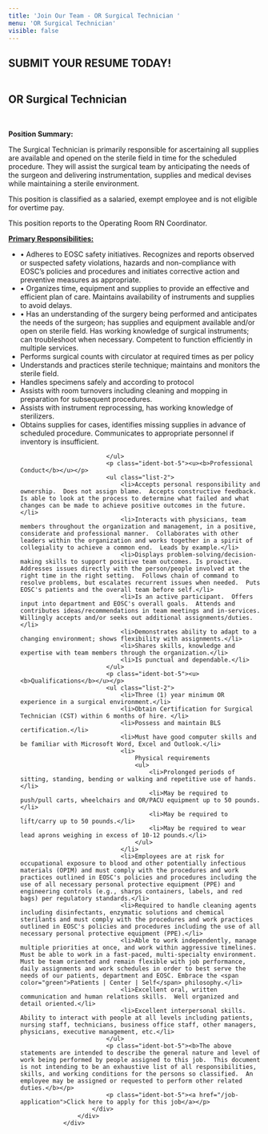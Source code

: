 ```yaml
---
title: 'Join Our Team - OR Surgical Technician '
menu: 'OR Surgical Technician'
visible: false
---
```


<section id="content">
	<div class="container_24">
		<div class="grid_24">
			<div class="wrapper ident-bot-12">
				<div class="grid_18 alpha rt-ident-bot-1">
					<div class="rt-inner-ident-2">
						<div class="ident-bot-10">
							<h2 class="ident-bot-3">SUBMIT YOUR RESUME TODAY!</h2>
							<div class="line ident-bot-5"></div>
							<div class="wrapper">
								<span class="aligncenter-r fleft"><img class="rt-ident-bot-2" src="/jobs/jobs.jpg" alt="" /></span>
							</div>
						</div>
						<div class="wrapper">
							<h2 class="ident-bot-3">OR Surgical Technician</h2>
							<br>
							<div class="line ident-bot-11"></div>
							<p class="ident-bot-5"><b>Position Summary:</b></p>
							<p class="ident-bot-5">The Surgical Technician is primarily responsible for ascertaining all supplies are available and opened on the sterile field in time for the scheduled procedure.  They will assist the surgical team by anticipating the needs of the surgeon and delivering instrumentation, supplies and medical devises while maintaining a sterile environment.</p>
							<p class="ident-bot-5">This position is classified as a salaried, exempt employee and is not eligible for overtime pay.</p>
							<p class="ident-bot-5">This position reports to the Operating Room RN Coordinator.</p>
                            <p class="ident-bot-5"><b><u>Primary Responsibilities:</u></b></p>
							<ul class="list-2">
								<li>•	Adheres to EOSC safety initiatives.  Recognizes and reports observed or suspected safety violations, hazards and non-compliance with EOSC’s policies and procedures and initiates corrective action and preventive measures as appropriate.</li>
								<li>•	Organizes time, equipment and supplies to provide an effective and efficient plan of care.  Maintains availability of instruments and supplies to avoid delays.</li>
								<li>•	Has an understanding of the surgery being performed and anticipates the needs of the surgeon; has supplies and equipment available and/or open on sterile field.  Has working knowledge of surgical instruments; can troubleshoot when necessary.  Competent to function efficiently in multiple services.</li>
								<li>Performs surgical counts with circulator at required times as per policy</li>
								<li>Understands and practices sterile technique; maintains and monitors the sterile field.</li>
								<li>Handles specimens safely and according to protocol</li>
								<li>Assists with room turnovers including cleaning and mopping in preparation for subsequent procedures.</li>
								<li>Assists with instrument reprocessing, has working knowledge of sterilizers.</li>
                                <li>Obtains supplies for cases, identifies missing supplies in advance of scheduled procedure. Communicates to appropriate personnel if inventory is insufficient.</li>
							
							</ul>
							<p class="ident-bot-5"><u><b>Professional Conduct</b></u></p>
							<ul class="list-2">
								<li>Accepts personal responsibility and ownership.  Does not assign blame.  Accepts constructive feedback.  Is able to look at the process to determine what failed and what changes can be made to achieve positive outcomes in the future.</li>
								<li>Interacts with physicians, team members throughout the organization and management, in a positive, considerate and professional manner.  Collaborates with other leaders within the organization and works together in a spirit of collegiality to achieve a common end.  Leads by example.</li>
								<li>Displays problem-solving/decision-making skills to support positive team outcomes. Is proactive.  Addresses issues directly with the person/people involved at the right time in the right setting.  Follows chain of command to resolve problems, but escalates recurrent issues when needed.  Puts EOSC's patients and the overall team before self.</li>
								<li>Is an active participant.  Offers input into department and EOSC's overall goals.  Attends and contributes ideas/recommendations in team meetings and in-services.  Willingly accepts and/or seeks out additional assignments/duties.</li>
								<li>Demonstrates ability to adapt to a changing environment; shows flexibility with assignments.</li>
								<li>Shares skills, knowledge and expertise with team members through the organization.</li>
								<li>Is punctual and dependable.</li>
							</ul>
							<p class="ident-bot-5"><u><b>Qualifications</b></u></p>
							<ul class="list-2">
								<li>Three (1) year minimum OR experience in a surgical environment.</li>
								<li>Obtain Certification for Surgical Technician (CST) within 6 months of hire. </li>
								<li>Possess and maintain BLS certification.</li>
								<li>Must have good computer skills and be familiar with Microsoft Word, Excel and Outlook.</li>
								<li>
									Physical requirements
									<ul>
										<li>Prolonged periods of sitting, standing, bending or walking and repetitive use of hands.</li>
										<li>May be required to push/pull carts, wheelchairs and OR/PACU equipment up to 50 pounds.</li>
										<li>May be required to lift/carry up to 50 pounds.</li>
										<li>May be required to wear lead aprons weighing in excess of 10-12 pounds.</li>
									</ul>
								</li>
								<li>Employees are at risk for occupational exposure to blood and other potentially infectious materials (OPIM) and must comply with the procedures and work practices outlined in EOSC's policies and procedures including the use of all necessary personal protective equipment (PPE) and engineering controls (e.g., sharps containers, labels, and red bags) per regulatory standards.</li>
								<li>Required to handle cleaning agents including disinfectants, enzymatic solutions and chemical sterilants and must comply with the procedures and work practices outlined in EOSC's policies and procedures including the use of all necessary personal protective equipment (PPE).</li>
								<li>Able to work independently, manage multiple priorities at once, and work within aggressive timelines. Must be able to work in a fast-paced, multi-specialty environment. Must be team oriented and remain flexible with job performance, daily assignments and work schedules in order to best serve the needs of our patients, department and EOSC. Embrace the <span color="green">Patients | Center | Self</span> philosophy.</li>
								<li>Excellent oral, written communication and human relations skills.  Well organized and detail oriented.</li>
								<li>Excellent interpersonal skills.  Ability to interact with people at all levels including patients, nursing staff, technicians, business office staff, other managers, physicians, executive management, etc.</li>
							</ul>
							<p class="ident-bot-5"><b>The above statements are intended to describe the general nature and level of work being performed by people assigned to this job.  This document is not intending to be an exhaustive list of all responsibilities, skills, and working conditions for the persons so classified.  An employee may be assigned or requested to perform other related duties.</b></p>
                            <p class="ident-bot-5"><a href="/job-application">Click here to apply for this job</a></p>
						</div>
					</div>
				</div>